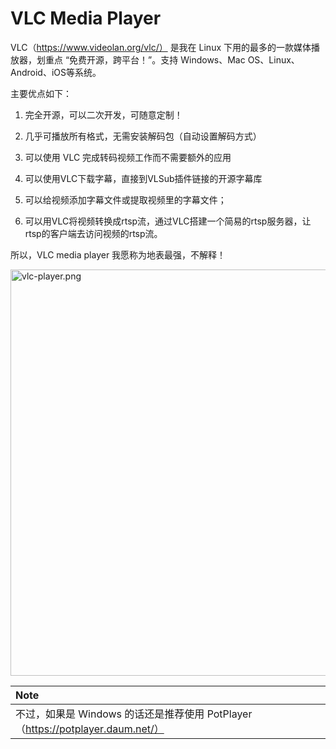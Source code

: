 # VLC Media Player

VLC（https://www.videolan.org/vlc/） 是我在 Linux 下用的最多的一款媒体播放器，划重点 “免费开源，跨平台！”。支持 Windows、Mac OS、Linux、Android、iOS等系统。

主要优点如下：

1. 完全开源，可以二次开发，可随意定制！

2. 几乎可播放所有格式，无需安装解码包（自动设置解码方式）

3. 可以使用 VLC 完成转码视频工作而不需要额外的应用

4. 可以使用VLC下载字幕，直接到VLSub插件链接的开源字幕库

5. 可以给视频添加字幕文件或提取视频里的字幕文件；

6. 可以用VLC将视频转换成rtsp流，通过VLC搭建一个简易的rtsp服务器，让rtsp的客户端去访问视频的rtsp流。

所以，VLC media player 我愿称为地表最强，不解释！

<div style="text-align: left;">
  <img src="https://ituknown.cn/linux-media/Software/MediaPlayer/VideoPlayer/vlc-player.png" alt="vlc-player.png" width="650" />
</div>

|**Note**|
|:------|
|不过，如果是 Windows 的话还是推荐使用 PotPlayer（https://potplayer.daum.net/）|
